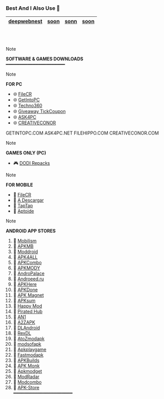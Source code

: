 ### Best And I Also Use 💖

| **[deepwebnest](https://deepwebnest.com/)**      | **[soon](#)**  |    **[sonn](#)**      | **[soon](#)**  |  
|-------------------|------------------|-------------------|------------------|
<br>




<br>

> [!NOTE]
> **SOFTWARE & GAMES DOWNLOADS**  
> ━━━━━━━━━━━━━━━━━━━━━━  

> [!NOTE]
> **FOR PC**  
> - 🌐 [FileCR](https://filecr.com/)  
> - 🌐 [GetIntoPC](https://getintopc.com/)  
> - 🌐 [Techno360](https://www.techno360.in/)  
> - 🌐 [Giveaway TickCoupon](https://giveaway.tickcoupon.com/)
> - 🌐 [ASK4PC](https://www.techno360.in/)
> - 🌐 [CREATIVECONOR](https://www.techno360.in/)

 GETINTOPC.COM
ASK4PC.NET
FILEHIPPO.COM
CREATIVECONOR.COM


> [!NOTE]
> **GAMES ONLY (PC)**  
> - 🎮 [DODI Repacks](https://dodi-repacks.site/)  

> [!NOTE]
> **FOR MOBILE**  
> - 📱 [FileCR](https://filecr.com/)  
> - 📱 [A Descargar](https://adescargar.online/)  
> - 📱 [TapTap](https://www.taptap.io/)  
> - 📱 [Aptoide](https://en.aptoide.com/)  

> [!NOTE]
> **ANDROID APP STORES**  
> 1. 📲 [Mobilism](https://forum.mobilism.org/index.php)  
> 2. 📲 [APKMB](https://apkmb.com)  
> 3. 📲 [Moddroid](http://moddroid.com)  
> 4. 📲 [APK4ALL](http://apk4all.com)  
> 5. 📲 [APKCombo](http://apkcombo.com)  
> 6. 📲 [APKMODY](http://apkmody.io)  
> 7. 📲 [AndroPalace](http://andropalace.org)  
> 8. 📲 [Androeed.ru](http://androeed.ru)  
> 9. 📲 [APKHere](http://apkhere.com)  
> 10. 📲 [APKDone](http://apkdone.com)  
> 11. 📲 [APK Magnet](https://apkmagnet.com)  
> 12. 📲 [APKsum](http://apksum.com)  
> 13. 📲 [Happy Mod](https://www.happymod.com)  
> 14. 📲 [Pirated Hub](https://piratedhub.com)  
> 15. 📲 [AN1](http://an1.com)  
> 16. 📲 [A2ZAPK](https://a2zapk.com)  
> 17. 📲 [DLAndroid](https://www.apkdlmod.com)  
> 18. 📲 [RexDL](http://rexdl.com)  
> 19. 📲 [AtoZmodapk](https://atozmodapk.com)  
> 20. 📲 [modsofapk](https://modsofapk.com)  
> 21. 📲 [Apkplaygame](https://apkplaygame.com)  
> 22. 📲 [Fastmodapk](https://fastmodapk.com)  
> 23. 📲 [APKBuilds](https://apkbuilds.com)  
> 24. 📲 [APK Monk](https://www.apkmonk.com)  
> 25. 📲 [Apkmodget](https://apkmodget.com)  
> 26. 📲 [ModRadar](https://modradar.net)  
> 27. 📲 [Modcombo](https://modcombo.com)  
> 28. 📲 [APK-Store](https://apk-store.org)  
> ━━━━━━━━━━━━━━━━━━━━━━  

<br>
